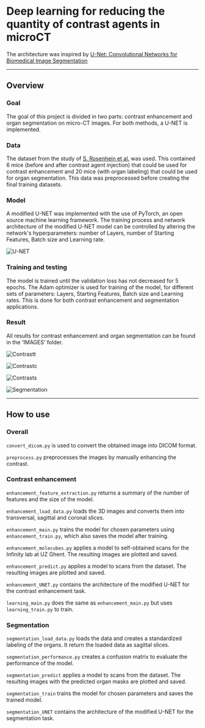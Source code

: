 # Deep learning for reducing the quantity of contrast agents in microCT

The architecture was inspired by [U-Net: Convolutional Networks for Biomedical Image Segmentation](https://lmb.informatik.uni-freiburg.de/people/ronneber/u-net/)

***

## Overview

### Goal

The goal of this project is divided in two parts: contrast enhancement and organ segmentation on micro-CT images. For both methods, a U-NET is implemented.

### Data

The dataset from the study of [S. Rosenhein et al.](https://www.nature.com/articles/sdata2018294) was used. This contained 6 mice (before and after contrast agent injection) that could be used for contrast enhancement and 20 mice (with organ labeling) that could be used for organ segmentation. This data was preprocessed before creating the final training datasets.

### Model

A modified U-NET was implemented with the use of PyTorch, an open source machine learning framework. The training process and network architecture of the modified U-NET model can be controlled by altering the network's hyperparameters: number of Layers, number of Starting Features, Batch size and Learning rate.

![U-NET](../main/IMAGES/Unet.png)

### Training and testing

The model is trained until the validation loss has not decreased for 5 epochs. The Adam optimizer is used for training of the model, for different sets of parameters: Layers, Starting Features, Batch size and Learning rates. This is done for both contrast enhancement and segmentation applications.

### Result
All results for contrast enhancement and organ segmentation can be found in the 'IMAGES' folder.

![Contrastt](../main/IMAGES/Result_bone_transversal1_M08_Layers=3,FT=16,BS=4,LR=0.001.png)

![Contrastc](../main/IMAGES/Result_bone_coronal_M08_Layers=3,FT=16,BS=4,LR=0.001.png)

![Contrasts](../main/IMAGES/Result_bone_sagittal_M08_Layers=3,FT=16,BS=4,LR=0.001.png)

![Segmentation](../main/IMAGES/segmentation_predict.png)

***

## How to use

### Overall
`convert_dicom.py` is used to convert the obtained image into DICOM format.

`preprocess.py` preprocesses the images by manually enhancing the contrast.

### Contrast enhancement

`enhancement_feature_extraction.py` returns a summary of the number of features and the size of the model.

`enhancement_load_data.py` loads the 3D images and converts them into transversal, sagittal and coronal slices.

`enhancement_main.py` trains the model for chosen parameters using `enhancement_train.py`, which also saves the model after training.

`enhancement_molecubes.py` applies a model to self-obtained scans for the Infinity lab at UZ Ghent. The resulting images are plotted and saved.

`enhancement_predict.py` applies a model to scans from the dataset. The resulting images are plotted and saved.

`enhancement_UNET.py` contains the architecture of the modified U-NET for the contrast enhancement task.

`learning_main.py` does the same as `enhancement_main.py` but uses `learning_train.py` to train.

### Segmentation

`segmentation_load_data.py` loads the data and creates a standardized labeling of the organs. It return the loaded data as sagittal slices.

`segmentation_performance.py` creates a confusion matrix to evaluate the performance of the model.

`segmentation_predict` applies a model to scans from the dataset. The resulting images with the predicted organ masks are plotted and saved.

`segmentation_train` trains the model for chosen parameters and saves the trained model.

`segmentation_UNET` contains the architecture of the modified U-NET for the segmentation task.
